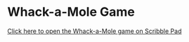 # Whack-a-Mole Game

[Click here to open the Whack-a-Mole game on Scribble Pad](https:///#url=https://https://github.com/Adiraj-kashyap/Whack-A-Mole/blob/main/index.html)
